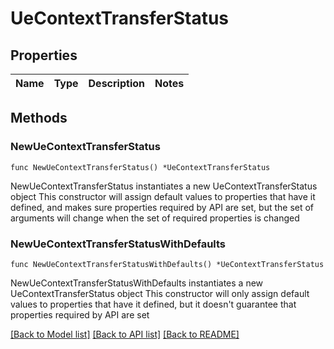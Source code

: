 # UeContextTransferStatus

## Properties

Name | Type | Description | Notes
------------ | ------------- | ------------- | -------------

## Methods

### NewUeContextTransferStatus

`func NewUeContextTransferStatus() *UeContextTransferStatus`

NewUeContextTransferStatus instantiates a new UeContextTransferStatus object
This constructor will assign default values to properties that have it defined,
and makes sure properties required by API are set, but the set of arguments
will change when the set of required properties is changed

### NewUeContextTransferStatusWithDefaults

`func NewUeContextTransferStatusWithDefaults() *UeContextTransferStatus`

NewUeContextTransferStatusWithDefaults instantiates a new UeContextTransferStatus object
This constructor will only assign default values to properties that have it defined,
but it doesn't guarantee that properties required by API are set


[[Back to Model list]](../README.md#documentation-for-models) [[Back to API list]](../README.md#documentation-for-api-endpoints) [[Back to README]](../README.md)


